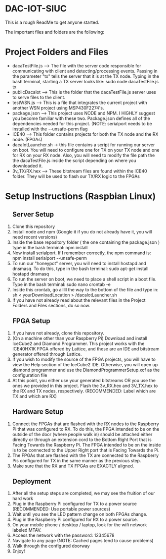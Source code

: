 # DAC-IOT-SIUC

This is a rough ReadMe to get anyone started.

The important files and folders are the following:

<h1>Project Folders and Files</h1>

<ul>
  <li>dacaTestFile.js --> The file with the server code responsible for communicating with client and detecting/processing events. Passing in the parameter "tx" tells the server that it is at the TX node. Typing in the bash terminal, starting a TX server looks like: sudo node dacaTestFile.js tx</li>
  <li>publicDacaIot --> This is the folder that the dacaTestFile.js server uses to serve files to the client. </li>
  <li>testWSN.js --> This is a file that integrates the current project with another WSN project using MSP430F2274's.</li>
  <li>package.json --> This project uses NODE and NPM. I HIGHLY suggest you become familiar with these two. Package.json defines all of the dependencies needed for this project. (NOTE: serialport needs to be installed with the --unsafe-perm flag</li>
  <li>ICE40 --> This folder contains projects for both the TX node and the RX node. (FPGAs) </li>
  <li>dacaIotLauncher.sh -> this file contains a script for running our server on boot. You will need to configure one for TX on your TX node and one for RX on your RX node. Also, you will need to modify the file path the the dacaTestFile.js inside the script depending on where you downloaded it.</li>
  <li> 3v_TX/RX.hex --> These bitstream files are found within the ICE40 folder. They will be used to flash our TX/RX logic to the FPGAs</li>
</ul>

<h1> Setup Instructions (Raspbian Linux)</h1>

<ol> <h2> Server Setup </h2>
<li>Clone this repository</li>
<li>Install node and npm (Google it if you do not already have it, you will need recent versions)</li>
<li>Inside the base repository folder ( the one containing the package.json ) type in the bash terminal: npm install</li>
<li>Now install serialport. If I remember correctly, the npm command is: npm install serialport --unsafe-perm</li>
<li>To run our "honeypot" server, you will need to install hostapd and dnsmasq. To do this, type in the bash terminal: sudo apt-get install hostapd dnsmasq
<li>To run the server on boot, we need to place a shell script in a boot file. Type in the bash terminal: sudo nano crontab -e</li>
<li>Inside this crontab, go alllll the way to the bottom of the file and type in: sh &lt yourDownloadLocation &gt /dacaIotLauncher.sh</li>
<li>If you have not already read about the relevant files in the Project Folders and Files sections, do so now.</li>
</ol>


<ol> <h2> FPGA Setup </h2> 
<li>If you have not already, clone this repository.</li>
<li>(On a machine other than your Raspberry Pi) Download and install IceCube2 and Diamond Programmer. This project works with the ICE40HX1K FPGA offered by Lattice, and these are an IDE and bitstream generator offered through Lattice. </li>
<li>If you wish to modify the source of the FPGA projects, you will have to view the Help section of the IceCube2 IDE. Otherwise, you will open up diamond programmer and use the DiamondProgrammerSetup.xcf as the configuration file</li>
<li>At this point, you either use your generated bitstreams OR you use the ones we provided in this project. Flash the 3v_RX.hex and 3V_TX.hex to the RX and TX nodes, respectively. (RECOMMENDED: Label which are TX and which are RX)</li>
</ol>

<ol> <h2> Hardware Setup </h2>
<li>Connect the FPGAs that are flashed with the RX nodes to the Raspberry Pi that was configured to RX. To do this, the FPGA intended to be on the outside of the door (where people walk in) should be attached either directly or through an extension cord to the Bottom Right Port that is Facing Towards the Raspberry Pi. The FPGA intended to be on the inside is to be connected to the Upper Right port that is Facing Towards the Pi.</li>
<li>The FPGAs that are flashed with the TX are connected to the Raspberry Pis configured for TX in the same manner as the previous step.</li>
<li>Make sure that the RX and TX FPGAs are EXACTLY aligned.</li>
</ol>
 
<ol> <h2> Deployment </h2>
<li>After all the setup steps are completed, we may see the fruition of our hard work</li>
<li>Plug in the Raspberry Pi configured for TX to a power source (RECOMMENDED: Use portable power sources)</li>
<li>Wait until you see the LED pattern change on both FPGAs change.</li>
<li>Plug in the Raspberry Pi configured for RX to a power source.</li>
<li>On your mobile phone / desktop / laptop, look for the wifi network labeled MTAV.</li>
<li>Access the network with the password: 12345678</li>
<li>Navigate to any page (NOTE: Cached pages tend to cause problems)</li>
<li>Walk through the configured doorway</li>
<li>Enjoy!</li>
</ol>
